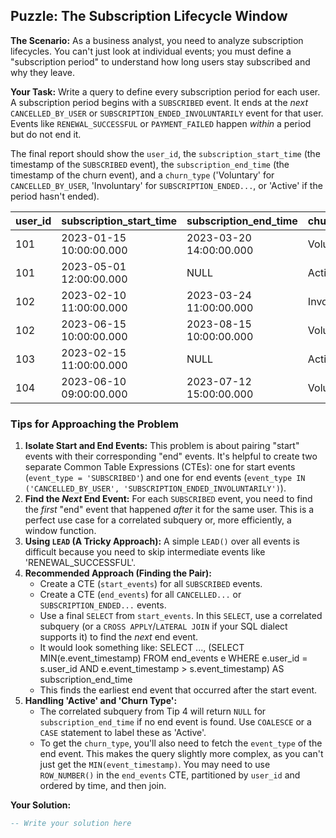## Puzzle: The Subscription Lifecycle Window

**The Scenario:** As a business analyst, you need to analyze subscription lifecycles. You can't just look at individual events; you must define a "subscription period" to understand how long users stay subscribed and why they leave.

**Your Task:** Write a query to define every subscription period for each user. A subscription period begins with a `SUBSCRIBED` event. It ends at the *next* `CANCELLED_BY_USER` or `SUBSCRIPTION_ENDED_INVOLUNTARILY` event for that user. Events like `RENEWAL_SUCCESSFUL` or `PAYMENT_FAILED` happen *within* a period but do not end it.

The final report should show the `user_id`, the `subscription_start_time` (the timestamp of the `SUBSCRIBED` event), the `subscription_end_time` (the timestamp of the churn event), and a `churn_type` ('Voluntary' for `CANCELLED_BY_USER`, 'Involuntary' for `SUBSCRIPTION_ENDED...`, or 'Active' if the period hasn't ended).

| **user_id** | **subscription_start_time** | **subscription_end_time** | **churn_type** |
| ----------------- | --------------------------------- | ------------------------------- | -------------------- |
| 101               | 2023-01-15 10:00:00.000           | 2023-03-20 14:00:00.000         | Voluntary            |
| 101               | 2023-05-01 12:00:00.000           | NULL                            | Active               |
| 102               | 2023-02-10 11:00:00.000           | 2023-03-24 11:00:00.000         | Involuntary          |
| 102               | 2023-06-15 10:00:00.000           | 2023-08-15 10:00:00.000         | Voluntary            |
| 103               | 2023-02-15 11:00:00.000           | NULL                            | Active               |
| 104               | 2023-06-10 09:00:00.000           | 2023-07-12 15:00:00.000         | Voluntary            |

### Tips for Approaching the Problem

1. **Isolate Start and End Events:** This problem is about pairing "start" events with their corresponding "end" events. It's helpful to create two separate Common Table Expressions (CTEs): one for start events (`event_type = 'SUBSCRIBED'`) and one for end events (`event_type IN ('CANCELLED_BY_USER', 'SUBSCRIPTION_ENDED_INVOLUNTARILY')`).
2. **Find the *****Next***** End Event:** For each `SUBSCRIBED` event, you need to find the *first* "end" event that happened *after* it for the same user. This is a perfect use case for a correlated subquery or, more efficiently, a window function.
3. **Using `LEAD` (A Tricky Approach):** A simple `LEAD()` over all events is difficult because you need to skip intermediate events like 'RENEWAL_SUCCESSFUL'.
4. **Recommended Approach (Finding the Pair):**
   * Create a CTE (`start_events`) for all `SUBSCRIBED` events.
   * Create a CTE (`end_events`) for all `CANCELLED...` or `SUBSCRIPTION_ENDED...` events.
   * Use a final `SELECT` from `start_events`. In this `SELECT`, use a correlated subquery (or a `CROSS APPLY`/`LATERAL JOIN` if your SQL dialect supports it) to find the *next* end event.
   * It would look something like:
     SELECT ..., (SELECT MIN(e.event_timestamp) FROM end_events e WHERE e.user_id = s.user_id AND e.event_timestamp > s.event_timestamp) AS subscription_end_time
   * This finds the earliest end event that occurred after the start event.
5. **Handling 'Active' and 'Churn Type':**
   * The correlated subquery from Tip 4 will return `NULL` for `subscription_end_time` if no end event is found. Use `COALESCE` or a `CASE` statement to label these as 'Active'.
   * To get the `churn_type`, you'll also need to fetch the `event_type` of the end event. This makes the query slightly more complex, as you can't just get the `MIN(event_timestamp)`. You may need to use `ROW_NUMBER()` in the `end_events` CTE, partitioned by `user_id` and ordered by time, and then join.

**Your Solution:**

```sql
-- Write your solution here
```

